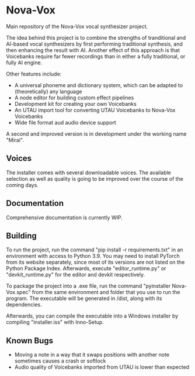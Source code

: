 # Nova-Vox
Main repository of the Nova-Vox vocal synthesizer project.

The idea behind this project is to combine the strengths of tranditional and AI-based vocal synthesizers by first performing traditional synthesis, and then enhancing the result with AI.
Another effect of this approach is that Voicebanks require far fewer recordings than in either a fully traditional, or fully AI engine.

Other features include:
- A universal phoneme and dictionary system, which can be adapted to (theoretically) any language
- A node editor for building custom effect pipelines
- Development kit for creating your own Voicebanks
- An UTAU import tool for converting UTAU Voicebanks to Nova-Vox Voicebanks
- Wide file format aud audio device support

A second and improved version is in development under the working name "Mirai".

## Voices
The installer comes with several downloadable voices. The available selection as well as quality is going to be improved over the course of the coming days.

## Documentation
Comprehensive documentation is currently WIP.

## Building
To run the project, run the command "pip install -r requirements.txt" in an environment with access to Python 3.9.
You may need to install PyTorch from its website separately, since most of its versions are not listed on the Python Package Index.
Afterwards, execute "editor_runtime.py" or "devkit_runtime.py" for the editor and devkit respectively.

To package the project into a .exe file, run the command "pyinstaller Nova-Vox.spec" from the same environment and folder that you use to run the program.
The executable will be generated in /dist, along with its dependencies.

Afterwards, you can compile the executable into a Windows installer by compiling "installer.iss" with Inno-Setup.

## Known Bugs
- Moving a note in a way that it swaps positions with another note sometimes causes a crash or softlock
- Audio quality of Voicebanks imported from UTAU is lower than expected
